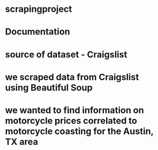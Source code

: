 # scrapingproject

# Documentation
# source of dataset - Craigslist
# we scraped data from Craigslist using Beautiful Soup
# we wanted to find information on motorcycle prices correlated to motorcycle coasting for the Austin, TX area


